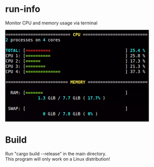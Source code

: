 # run-info
Monitor CPU and memory usage via terminal

![Screenshot](/run-info.png)

# Build
Run "cargo build --release" in the main directory.  
This program will only work on a Linux distribution!  